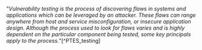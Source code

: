 
"*Vulnerability testing is the process of discovering flaws in systems and applications which can be leveraged by an attacker. These flaws can range anywhere from host and service misconfiguration, or insecure application design. Although the process used to look for flaws varies and is highly dependent on the particular component being tested, some key principals apply to the process.*"[^PTES_testing] 
